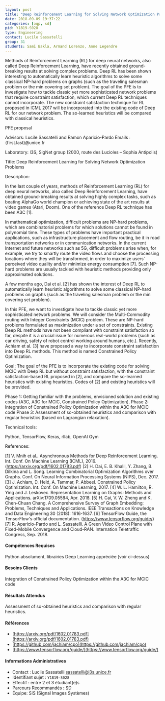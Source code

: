 ```yaml
---
layout: post
title: "Deep Reinforcement Learning for Solving Network Optimization Problems"
date: 2018-09-09 19:37:22
categories: [oqp, sd]
pid: Y1819-S028
type: Engineering
contact: Lucile Sassatelli
group: 31
students: Sami Bakla, Armand Lorenzo, Anne Legendre
---
```

       
Methods of Reinforcement Learning (RL) for deep neural networks, also called Deep Reinforcement Learning, have recently obtained ground-breaking results at solving complex problems. Deep RL has been shown interesting to automatically learn heuristic algorithms to solve some classical NP-hard problems on graphs (such as the traveling salesman problem or the min covering set problem). The goal of the PFE is to investigate how to tackle classic yet more sophisticated network problems that require constraint satisfaction, which current Deep RL techniques cannot incorporate. The new constraint satisfaction technique for RL proposed in ICML 2017 will be incorporated into the existing code of Deep RL for our network problem. The so-learned heuristics will be compared with classical heuristics.

PFE proposal

Advisors: Lucile Sassatelli and Ramon Aparicio-Pardo
Emails : {first.last}@unice.fr

Laboratory: I3S, SigNet group (2000, route des Lucioles – Sophia Antipolis)

Title: Deep Reinforcement Learning for Solving Network Optimization Problems

Description: 

In the last couple of years, methods of Reinforcement Learning (RL) for deep neural networks, also called Deep Reinforcement Learning, have obtained ground-breaking results at solving highly complex tasks, such as beating AlphaGo world champion or achieving state of the art results at video games (Atari, Doom). One of the reference Deep RL technique has been A3C [1].

In mathematical optimization, difficult problems are NP-hard problems, which are combinatorial problems for which solutions cannot be found in polynomial time. These types of problems have important practical applications, such as infrastructure placement and flow routing, be it in road transportation networks or in communication networks. In the current Internet and future networks such as 5G, difficult problems arise when, for example, we try to smartly route the video flows and choose the processing locations where they will be transformed, in order to maximize users’ perceived video quality and/or minimize energy consumption [7]. Such NP-hard problems are usually tackled with heuristic methods providing only approximated solutions.

A few months ago, Dai et al. [2] has shown the interest of Deep RL to automatically learn heuristic algorithms to solve some classical NP-hard problems on graphs (such as the traveling salesman problem or the min covering set problem). 

In this PFE, we want to investigate how to tackle classic yet more sophisticated network problems. We will consider the Multi-Commodity routing with Integer Constraints (MCIC) problem. These are NP-hard problems formulated as maximization under a set of constraints. Existing Deep RL methods have not been compliant with constraint satisfaction so far, despite it is a crucial issue for numerous real-world problems (such as car driving, safety of robot control working around humans, etc.). Recently, Achiam et al. [3] have proposed a way to incorporate constraint satisfaction into Deep RL methods. This method is named Constrained Policy Optimization.

Goal: The goal of the PFE is to incorporate the existing code for solving MCIC with Deep RL but without constraint satisfaction, with the constraint satisfaction-based RL proposed in [2], and compare the so-learned heuristics with existing heuristics. Codes of [2] and existing heuristics will be provided.

Phase 1: Getting familiar with the problems, envisioned solution and existing codes (A3C, A3C for MCIC, Constrained Policy Optimization).
Phase 2: Integration of Constrained Policy Optimization within the A3C for MCIC code
Phase 3: Assessment of so-obtained heuristics and comparison with regular heuristics (based on Lagrangian relaxation).
 
Technical tools:

Python, TensorFlow, Keras, rllab, OpenAI Gym

References:

[1] V. Mnih et al.. Asynchronous Methods for Deep Reinforcement Learning. Int. Conf. On Machine Learning (ICML), 2016. (https://arxiv.org/pdf/1602.01783.pdf)
[2] H. Dai, E. B. Khalil, Y. Zhang, B. Dilkina and L. Song. Learning Combinatorial Optimization Algorithms over Graphs. Conf. On Neural Information Processing Systems (NIPS), Dec. 2017.
[3] J. Achiam, D. Held, A. Tammar, P. Abbeel. Constrained Policy Optimization. Int. Conf. On Machine Learning, 2017.
[4] W. L. Hamilton, R. Ying and J. Leskovec. Representation Learning on Graphs: Methods and Applications. arXiv:1709.05584, Apr. 2018.
[5] H. Cai, V. W. Zheng and K. Chen-Chuan Chang. A Comprehensive Survey of Graph Embedding: Problems, Techniques and Applications. IEEE Transactions on Knowledge and Data Engineering 30 (2018): 1616-1637.
[6] TensorFlow Guide, the TensorFlow's official documentation. (​https://www.tensorflow.org/guide/​)
[7] R. Aparicio-Pardo and L. Sassatelli. A Green Video Control Plane with Fixed-Mobile
Convergence and Cloud-RAN. Internation Teletraffic Congress, Sep. 2018.

#### Compétences Requises
Python absolument, librairies Deep Learning appréciée (voir ci-dessus)



     

#### Besoins Clients
Integration of Constrained Policy Optimization within the A3C for MCIC code

#### Résultats Attendus
Assessment of so-obtained heuristics and comparison with regular heuristics.

#### Références

  * [https://arxiv.org/pdf/1602.01783.pdf](https://arxiv.org/pdf/1602.01783.pdf)
  * [https://github.com/jachiam/cpo](https://github.com/jachiam/cpo)
  * [https://www.tensorflow.org/guide/](https://www.tensorflow.org/guide/)

#### Informations Administratives
  * Contact : Lucile Sassatelli <sassatelli@i3s.unice.fr>
  * Identifiant sujet : `Y1819-S028`
  * Effectif : entre 2 et 3 étudiant(e)s
  * Parcours Recommandés : SD
  * Équipe: SIS (Signal Images Systèmes)

     